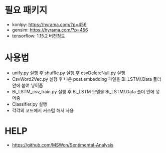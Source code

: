 # 필요 패키지
* konlpy: https://hyrama.com/?p=456
* gensim: https://hyrama.com/?p=456
* tensorflow: 1.15.2 버전정도

# 사용법
* unify.py 실행 후 shuffle.py 실행 후 csvDeleteNull.py 실행
* CsvWord2Vec.py 실행 후 나온 post.embedding 파일을 Bi_LSTM/.Data 폴더 안에 붙여 넣어줌
* Bi_LSTM_csv_train.py 실행 후 Bi_LSTM 모델을 Bi_LSTM/.Data 폴더 안에 넣어줌 
* Classifier.py 실행
* 각각의 코드에서 커스텀 해서 사용

# HELP
* https://github.com/MSWon/Sentimental-Analysis
